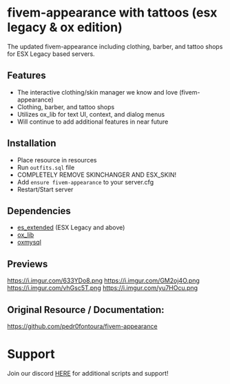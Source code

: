 # fivem-appearance with tattoos (esx legacy & ox edition)

The updated fivem-appearance including clothing, barber, and tattoo shops for ESX Legacy based servers.

## Features
- The interactive clothing/skin manager we know and love (fivem-appearance)
- Clothing, barber, and tattoo shops
- Utilizes ox_lib for text UI, context, and dialog menus
- Will continue to add additional features in near future

## Installation
- Place resource in resources
- Run `outfits.sql` file
- COMPLETELY REMOVE SKINCHANGER AND ESX_SKIN!
- Add `ensure fivem-appearance` to your server.cfg
- Restart/Start server

## Dependencies
- [es_extended](https://github.com/esx-framework/esx-legacy/releases) (ESX Legacy and above)
- [ox_lib](https://github.com/overextended/ox_lib/releases)
- [oxmysql](https://github.com/overextended/oxmysql/releases)

## Previews
https://i.imgur.com/633YDo8.png
https://i.imgur.com/GM2oj4O.png
https://i.imgur.com/vhGsc5T.png
https://i.imgur.com/yu7HOcu.png

## Original Resource / Documentation:
https://github.com/pedr0fontoura/fivem-appearance

# Support
Join our discord <a href='https://discord.gg/XJFNyMy3Bv'>HERE</a> for additional scripts and support!
